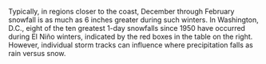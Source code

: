 Typically, in regions closer to the coast, December through February snowfall is as much as 6 inches greater during such winters. In Washington, D.C., eight of the ten greatest 1-day snowfalls since 1950 have occurred during El Niño winters, indicated by the red boxes in the table on the right. However, individual storm tracks can influence where precipitation falls as rain versus snow.